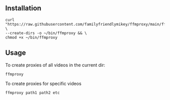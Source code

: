 ## Installation
```
curl "https://raw.githubusercontent.com/familyfriendlymikey/ffmproxy/main/ffmproxy" \
--create-dirs -o ~/bin/ffmproxy && \
chmod +x ~/bin/ffmproxy
```

## Usage

To create proxies of all videos in the current dir:
```
ffmproxy
```

To create proxies for specific videos
```
ffmproxy path1 path2 etc
```
